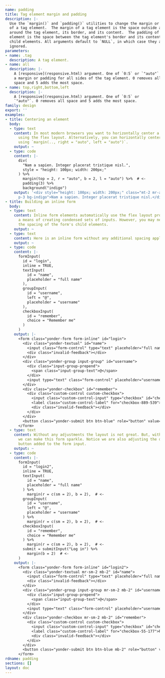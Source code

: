 ```yaml
---
name: padding
title: Tag element margin and padding
description: |-
  Use the `margin()` and `padding()` utilities to change the margin or padding
  of a tag element.  The margin of a tag element is the space outside and
  around the tag element, its border, and its content.  The padding of a tag
  element is the space between the tag element's border and its content or
  child elements. All arguments default to `NULL`, in which case they are
  ignored.
parameters:
- name: .tag
  description: A tag element.
- name: all
  description: |-
    A [responsive](responsive.html) argument. One of `0:5` or `"auto"` specifying
    a margin or padding for all sides of the tag element. 0 removes all
    space and 5 adds the most space.
- name: top,right,bottom,left
  description: |-
    A [responsive](responsive.html) argument. One of `0:5` or
    `"auto"`. 0 removes all space and 5 adds the most space.
family: design
export: ''
examples:
- title: Centering an element
  body:
  - type: text
    content: In most modern browsers you want to horizontally center a tag element
      using the flex layout. Alternatively, you can horizontally center an element
      using `margin(.., right = "auto", left = "auto")`.
    output: ~
  - type: code
    content: |-
      div(
        "Nam a sapien. Integer placerat tristique nisl.",
        style = "height: 100px; width: 200px;"
      ) %>%
        margin(top = 2, r = "auto", b = 2, l = "auto") %>%  # <-
        padding(3) %>%
        background("indigo")
    output: '<div style="height: 100px; width: 200px;" class="mt-2 mr-auto mb-2 ml-auto
      p-3 bg-indigo">Nam a sapien. Integer placerat tristique nisl.</div>'
- title: Building an inline form
  body:
  - type: text
    content: Inline form elements automatically use the flex layout providing you
      a means of creating condensed sets of inputs. However, you may need to adjust
      the spacing of the form's child elements.
    output: ~
  - type: text
    content: Here is an inline form without any additional spacing applied.
    output: ~
  - type: code
    content: |-
      formInput(
        id = "login",
        inline = TRUE,
        textInput(
          id = "name",
          placeholder = "full name"
        ),
        groupInput(
          id = "username",
          left = "@",
          placeholder = "username"
        ),
        checkboxInput(
          id = "remember",
          choice = "Remember me"
        )
      )
    output: |-
      <form class="yonder-form form-inline" id="login">
        <div class="yonder-textual" id="name">
          <input class="form-control" type="text" placeholder="full name"/>
          <div class="invalid-feedback"></div>
        </div>
        <div class="yonder-group input-group" id="username">
          <div class="input-group-prepend">
            <span class="input-group-text">@</span>
          </div>
          <input type="text" class="form-control" placeholder="username"/>
        </div>
        <div class="yonder-checkbox" id="remember">
          <div class="custom-control custom-checkbox">
            <input class="custom-control-input" type="checkbox" id="checkbox-889-539" name="remember" value="Remember me"/>
            <label class="custom-control-label" for="checkbox-889-539">Remember me</label>
            <div class="invalid-feedback"></div>
          </div>
        </div>
        <button class="yonder-submit btn btn-blue" role="button" value="Submit">Submit</button>
      </form>
  - type: text
    content: Without any adjustments the layout is not great. But, with some styling
      we can make this form sparkle. Notice we are also adjusting the default submit
      button added to the form input.
    output: ~
  - type: code
    content: |-
      formInput(
        id = "login2",
        inline = TRUE,
        textInput(
          id = "name",
          placeholder = "full name"
        ) %>%
          margin(r = c(sm = 2), b = 2),  # <-
        groupInput(
          id = "username",
          left = "@",
          placeholder = "username"
        ) %>%
          margin(r = c(sm = 2), b = 2),  # <-
        checkboxInput(
          id = "remember",
          choice = "Remember me"
        ) %>%
          margin(r = c(sm = 2), b = 2),  # <-
        submit = submitInput("Log in") %>%
          margin(b = 2)  # <-
      )
    output: |-
      <form class="yonder-form form-inline" id="login2">
        <div class="yonder-textual mr-sm-2 mb-2" id="name">
          <input class="form-control" type="text" placeholder="full name"/>
          <div class="invalid-feedback"></div>
        </div>
        <div class="yonder-group input-group mr-sm-2 mb-2" id="username">
          <div class="input-group-prepend">
            <span class="input-group-text">@</span>
          </div>
          <input type="text" class="form-control" placeholder="username"/>
        </div>
        <div class="yonder-checkbox mr-sm-2 mb-2" id="remember">
          <div class="custom-control custom-checkbox">
            <input class="custom-control-input" type="checkbox" id="checkbox-55-177" name="remember" value="Remember me"/>
            <label class="custom-control-label" for="checkbox-55-177">Remember me</label>
            <div class="invalid-feedback"></div>
          </div>
        </div>
        <button class="yonder-submit btn btn-blue mb-2" role="button" value="Log in">Log in</button>
      </form>
rdname: padding
sections: []
layout: doc
---
```

